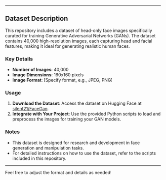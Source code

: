 
---

## Dataset Description

This repository includes a dataset of head-only face images specifically curated for training Generative Adversarial Networks (GANs). The dataset contains 40,000 high-resolution images, each capturing head and facial features, making it ideal for generating realistic human faces.

### Key Details

- **Number of Images**: 40,000
- **Image Dimensions**: 160x160 pixels
- **Image Format**: [Specify format, e.g., JPEG, PNG]

### Usage

1. **Download the Dataset**: Access the dataset on Hugging Face at [silent21/FaceGan](https://huggingface.co/datasets/silent21/FaceGan).
2. **Integrate with Your Project**: Use the provided Python scripts to load and preprocess the images for training your GAN models.

### Notes

- This dataset is designed for research and development in face generation and manipulation tasks.
- For detailed instructions on how to use the dataset, refer to the scripts included in this repository.

---

Feel free to adjust the format and details as needed!
